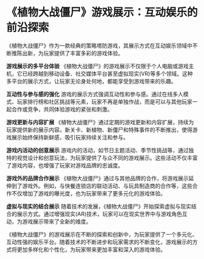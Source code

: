 # 《植物大战僵尸》游戏展示：互动娱乐的前沿探索

《植物大战僵尸》作为一款经典的策略塔防游戏，其展示方式在互动娱乐领域中不断推陈出新，为玩家提供了丰富多彩的游戏体验。

**游戏展示的多平台体验**
《植物大战僵尸》的游戏展示不仅限于个人电脑或游戏主机，它已经跨越到移动设备、社交媒体平台甚至虚拟现实(VR)等多个领域。这种多平台的展示方式，让玩家无论身处何地，都能享受到游戏带来的乐趣。

**互动性与参与感的强化**
游戏的展示方式强调互动性和参与感。通过在线多人模式、玩家排行榜和社区挑战等元素，玩家不再是单独作战，而是可以与其他玩家一起合作或竞争，共同体验游戏的紧张和刺激。

**游戏更新与内容扩展**
《植物大战僵尸》通过定期的游戏更新和内容扩展，持续为玩家提供新的展示内容。新关卡、新植物、新僵尸和特殊事件的不断推出，使得游戏展示始终保持新鲜感，吸引玩家持续关注和参与。

**游戏内活动的创意展示**
游戏内的活动，如节日主题活动、季节性挑战等，通过独特的视觉设计和创意玩法，为玩家提供了与众不同的游戏展示。这些活动不仅丰富了游戏内容，也增强了玩家对游戏品牌的忠诚度。

**游戏外的品牌合作展示**
《植物大战僵尸》通过与其他品牌的合作，将游戏展示延伸到了游戏外。例如，与快餐连锁店的联动活动、与玩具制造商的合作等，这些合作不仅增加了游戏的曝光度，也为玩家带来了更多元化的游戏体验。

**虚拟与现实的结合展示**
随着技术的发展，《植物大战僵尸》开始探索虚拟与现实结合的展示方式。通过增强现实(AR)技术，玩家可以在现实世界中与游戏角色互动，为游戏展示带来了全新的维度。

《植物大战僵尸》的游戏展示在不断的探索和创新中，为玩家提供了一个多元化、互动性强的娱乐平台。随着技术的不断进步和玩家需求的不断变化，游戏展示的方式将更加多样化和个性化，为玩家带来更加丰富和深入的游戏体验。